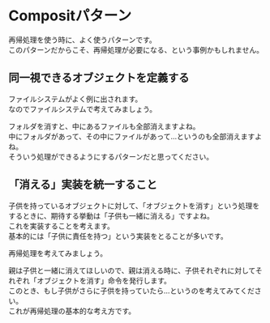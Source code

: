 # Compositパターン
再帰処理を使う時に、よく使うパターンです。  
このパターンだからこそ、再帰処理が必要になる、という事例かもしれません。


## 同一視できるオブジェクトを定義する
ファイルシステムがよく例に出されます。  
なのでファイルシステムで考えてみましょう。  

フォルダを消すと、中にあるファイルも全部消えますよね。  
中にフォルダがあって、その中にファイルがあって…というのも全部消えますよね。  
そういう処理ができるようにするパターンだと思ってください。  


## 「消える」実装を統一すること
子供を持っているオブジェクトに対して、「オブジェクトを消す」という処理をするときに、期待する挙動は「子供も一緒に消える」ですよね。  
これを実装することを考えます。  
基本的には「子供に責任を持つ」という実装をとることが多いです。  

再帰処理を考えてみましょう。  

親は子供と一緒に消えてほしいので、親は消える時に、子供それぞれに対してそれぞれ「オブジェクトを消す」命令を発行します。  
このとき、もし子供がさらに子供を持っていたら…というのを考えてみてください。  
これが再帰処理の基本的な考え方です。  
